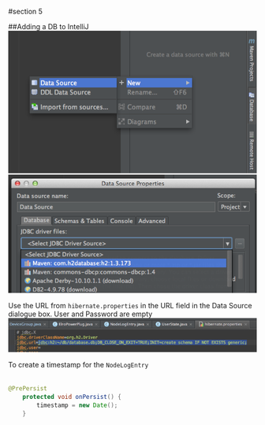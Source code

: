 #section 5

##Adding a DB to IntelliJ
![title](1.png) 
![title](2.png) 

Use the URL from `hibernate.properties` in the URL field in the Data Source dialogue box. User and Password are empty
![title](3.png)

To create a timestamp for the `NodeLogEntry`

```java

@PrePersist
    protected void onPersist() {
        timestamp = new Date();
    }
    
```